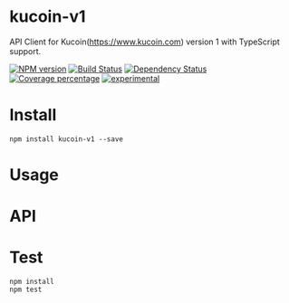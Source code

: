 # kucoin-v1

API Client for Kucoin(https://www.kucoin.com) version 1 with TypeScript support.

[![NPM version][npm-image]][npm-url] [![Build Status][travis-image]][travis-url] [![Dependency Status][daviddm-image]][daviddm-url] [![Coverage percentage][coveralls-image]][coveralls-url]
[![experimental](http://badges.github.io/stability-badges/dist/experimental.svg)](http://github.com/badges/stability-badges)

# Install

    npm install kucoin-v1 --save

# Usage



# API



# Test

    npm install
    npm test

[npm-image]: https://badge.fury.io/js/kucoin-v1.svg
[npm-url]: https://npmjs.org/package/kucoin-v1
[travis-image]: https://travis-ci.org/arvitaly/kucoin-v1.svg?branch=master
[travis-url]: https://travis-ci.org/arvitaly/kucoin-v1
[daviddm-image]: https://david-dm.org/arvitaly/kucoin-v1.svg?theme=shields.io
[daviddm-url]: https://david-dm.org/arvitaly/kucoin-v1
[coveralls-image]: https://coveralls.io/repos/arvitaly/kucoin-v1/badge.svg
[coveralls-url]: https://coveralls.io/r/arvitaly/kucoin-v1